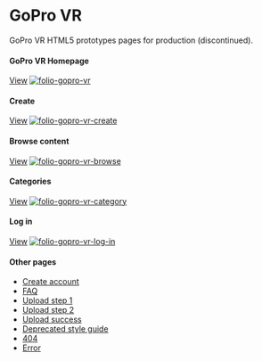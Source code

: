 # GoPro VR

GoPro VR HTML5 prototypes pages for production (discontinued).

#### GoPro VR Homepage
[View](https://olivier3lanc.github.io/folio-gopro-vr)
[![folio-gopro-vr](https://images.weserv.nl/?url=https://user-images.githubusercontent.com/13103047/170701018-f1910c9b-dff4-4487-a6ad-156a0eae2373.jpg&output=webp&q=30&w=896&dpr=2)](https://olivier3lanc.github.io/folio-gopro-vr)

#### Create
[View](https://olivier3lanc.github.io/folio-gopro-vr/create.html)
[![folio-gopro-vr-create](https://images.weserv.nl/?url=https://user-images.githubusercontent.com/13103047/170701057-8b5122cf-99f8-4c73-9eac-1eeb4969b991.jpg&output=webp&q=30&w=896&dpr=2)](https://olivier3lanc.github.io/folio-gopro-vr/create.html)

#### Browse content
[View](https://olivier3lanc.github.io/folio-gopro-vr/browse.html)
[![folio-gopro-vr-browse](https://images.weserv.nl/?url=https://user-images.githubusercontent.com/13103047/170701065-d2427994-332b-436b-bc4e-28106e25bcd3.jpg&output=webp&q=30&w=896&dpr=2)](https://olivier3lanc.github.io/folio-gopro-vr/browse.html)

#### Categories
[View](https://olivier3lanc.github.io/folio-gopro-vr/category.html)
[![folio-gopro-vr-category](https://images.weserv.nl/?url=https://user-images.githubusercontent.com/13103047/170701059-d411c149-18be-4462-ace8-8fea69dd1d10.jpg&output=webp&q=30&w=896&dpr=2)](https://olivier3lanc.github.io/folio-gopro-vr/category.html)

#### Log in
[View](https://olivier3lanc.github.io/folio-gopro-vr/log-in.html)
[![folio-gopro-vr-log-in](https://images.weserv.nl/?url=https://user-images.githubusercontent.com/13103047/170701053-3995be04-3136-4521-8e97-3d3d55e5d1f9.jpg&output=webp&q=30&w=896&dpr=2)](https://olivier3lanc.github.io/folio-gopro-vr/log-in.html)

#### Other pages

* [Create account](https://olivier3lanc.github.io/folio-gopro-vr/create-account.html)
* [FAQ](https://olivier3lanc.github.io/folio-gopro-vr/faq.html)
* [Upload step 1](https://olivier3lanc.github.io/folio-gopro-vr/upload.html)
* [Upload step 2](https://olivier3lanc.github.io/folio-gopro-vr/upload-step-2.html)
* [Upload success](https://olivier3lanc.github.io/folio-gopro-vr/upload-success.html)
* [Deprecated style guide](https://olivier3lanc.github.io/folio-gopro-vr/style-guide.html)
* [404](https://olivier3lanc.github.io/folio-gopro-vr/404.html)
* [Error](https://olivier3lanc.github.io/folio-gopro-vr/error.html)
